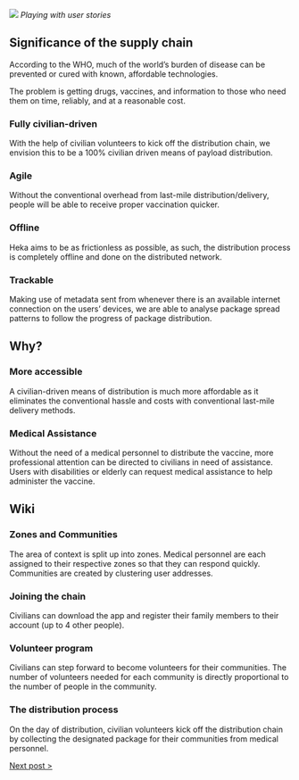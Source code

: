![](https://res.cloudinary.com/da3pyp8ki/image/upload/v1546151192/heka-1.png)
_Playing with user stories_

## Significance of the supply chain

According to the WHO, much of the world’s burden of disease can be prevented or cured with known, affordable technologies.

The problem is getting drugs, vaccines, and information to those who need them on time, reliably, and at a reasonable cost.

### Fully civilian-driven

With the help of civilian volunteers to kick off the distribution chain, we envision this to be a 100% civilian driven means of payload distribution.

### Agile

Without the conventional overhead from last-mile distribution/delivery, people will be able to receive proper vaccination quicker.

### Offline

Heka aims to be as frictionless as possible, as such, the distribution process is completely offline and done on the distributed network.

### Trackable

Making use of metadata sent from whenever there is an available internet connection on the users’ devices, we are able to analyse package spread patterns to follow the progress of package distribution.

## Why?

### More accessible

A civilian-driven means of distribution is much more affordable as it eliminates the conventional hassle and costs with conventional last-mile delivery methods.

### Medical Assistance

Without the need of a medical personnel to distribute the vaccine, more professional attention can be directed to civilians in need of assistance. Users with disabilities or elderly can request medical assistance to help administer the vaccine.

## Wiki

### Zones and Communities

The area of context is split up into zones. Medical personnel are each assigned to their respective zones so that they can respond quickly. Communities are created by clustering user addresses.

### Joining the chain

Civilians can download the app and register their family members to their account (up to 4 other people).

### Volunteer program

Civilians can step forward to become volunteers for their communities. The number of volunteers needed for each community is directly proportional to the number of people in the community.

### The distribution process

On the day of distribution, civilian volunteers kick off the distribution chain by collecting the designated package for their communities from medical personnel.

[Next post >](https://github.com/heka-project/blog/blob/master/sean/4.md)
